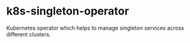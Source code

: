 # k8s-singleton-operator
Kubernetes operator which helps to manage singleton services across different clusters.
